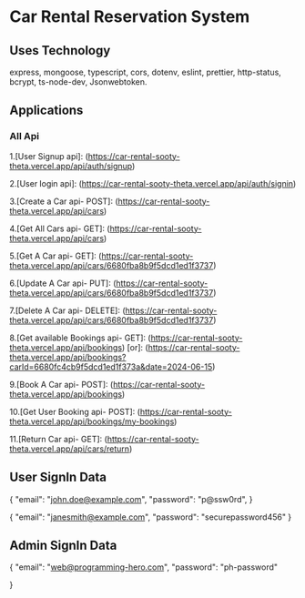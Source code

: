 # Car Rental Reservation System
[Vercel Car Rental api]: (https://car-rental-sooty-theta.vercel.app)

## Uses Technology
 express, mongoose, typescript, cors, dotenv, eslint, prettier, http-status, bcrypt, ts-node-dev, Jsonwebtoken.

## Applications

### All Api
1.[User Signup api]: (https://car-rental-sooty-theta.vercel.app/api/auth/signup)

2.[User login api]: (https://car-rental-sooty-theta.vercel.app/api/auth/signin)

3.[Create a Car api- POST]: (https://car-rental-sooty-theta.vercel.app/api/cars)

4.[Get All Cars api- GET]: (https://car-rental-sooty-theta.vercel.app/api/cars)

5.[Get A Car api- GET]: (https://car-rental-sooty-theta.vercel.app/api/cars/6680fba8b9f5dcd1ed1f3737)

6.[Update A Car api- PUT]: (https://car-rental-sooty-theta.vercel.app/api/cars/6680fba8b9f5dcd1ed1f3737)

7.[Delete A Car api- DELETE]: (https://car-rental-sooty-theta.vercel.app/api/cars/6680fba8b9f5dcd1ed1f3737)

8.[Get available Bookings api- GET]: (https://car-rental-sooty-theta.vercel.app/api/bookings)
[or]: (https://car-rental-sooty-theta.vercel.app/api/bookings?carId=6680fc4cb9f5dcd1ed1f373a&date=2024-06-15)

9.[Book A Car api- POST]: (https://car-rental-sooty-theta.vercel.app/api/bookings)

10.[Get User Booking api- POST]: (https://car-rental-sooty-theta.vercel.app/api/bookings/my-bookings)

11.[Return Car api- GET]: (https://car-rental-sooty-theta.vercel.app/api/cars/return)





## User SignIn Data

{
    "email": "john.doe@example.com",
    "password": "p@ssw0rd",
}

{
  "email": "janesmith@example.com",
  "password": "securepassword456"
}


## Admin SignIn Data

{
  "email": "web@programming-hero.com",
  "password": "ph-password"
  
}







